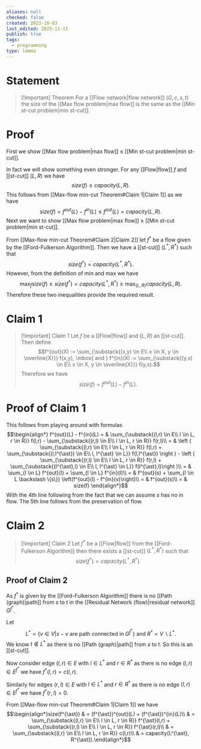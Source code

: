 ```yaml
---
aliases: null
checked: false
created: 2023-10-03
last_edited: 2023-11-11
publish: true
tags:
  - programming
type: lemma
---
```

# Statement

>[!important] Theorem
>For a [[Flow network|flow network]] $(G, c, s, t)$ the size of the [[Max flow problem|max flow]] is the same as the [[Min st-cut problem|min st-cut]].

# Proof

First we show [[Max flow problem|max flow]] $\leq$ [[Min st-cut problem|min st-cut]].

In fact we will show something even stronger. For any [[Flow|flow]] $f$ and [[st-cut]] $(L, R)$ we have
$$size(f) \leq capacity(L,R).$$
This follows from [[Max-flow min-cut Theorem#Claim 1|Claim 1]] as we have
$$size(f) = f^{out}(L) - f^{in}(L) \leq f^{out}(L) = capacity(L,R).$$
Next we want to show [[Max flow problem|max flow]] $\geq$ [[Min st-cut problem|min st-cut]].

From [[Max-flow min-cut Theorem#Claim 2|Claim 2]] let $f^{\ast}$ be a flow given by the [[Ford-Fulkerson Algorithm]]. Then we have a [[st-cut]] $(L^{\ast},R^{\ast})$ such that
$$size(f^{\ast}) = capacity(L^{\ast},R^{\ast}).$$
However, from the definition of min and max we have
$$\max_f size(f) \geq size(f^{\ast}) = capacity(L^{\ast},R^{\ast}) \geq \max_{(L,R)} capacity(L,R).$$
Therefore these two inequalities provide the required result.

# Claim 1

>[!important] Claim 1
>Let $f$ be a [[Flow|flow]] and $(L,R)$ an [[st-cut]]. Then define
>$$f^{out}(X) := \sum_{\substack{(x,y) \in E\\ x \in X, y \in \overline{X}}} f(x,y), \mbox{ and } f^{in}(X) := \sum_{\substack{(y,x) \in E\\ x \in X, y \in \overline{X}}} f(y,x).$$
>Therefore we have
>$$size(f) = f^{out}(L) - f^{in}(L).$$

# Proof of Claim 1

This follows from playing around with formulas
$$\begin{align*}
f^{out}(L) - f^{in}(L) = & \sum_{\substack{(l,r) \in E\\ l \in L, r \in R}} f(l,r) - \sum_{\substack{(r,l) \in E\\ l \in L, r \in R}} f(r,l)\\
= & \left ( \sum_{\substack{(l,r) \in E\\ l \in L, r \in R}} f(l,r) + \sum_{\substack{(l,l^{\ast}) \in E\\ l, l^{\ast} \in L}} f(l,l^{\ast}) \right ) - \left ( \sum_{\substack{(r,l) \in E\\ l \in L, r \in R}} f(r,l) + \sum_{\substack{(l^{\ast},l) \in E\\ l, l^{\ast} \in L}} f(l^{\ast},l)\right )\\
= & \sum_{l \in L} f^{out}(l) + \sum_{l \in L} f^{in}(l)\\
= & f^{out}(s) + \sum_{l \in L \backslash \{s\}} \left(f^{out}(l) - f^{in}(v)\right)\\
= & f^{out}(s)\\
= & size(f)
\end{align*}$$
With the 4th line following from the fact that we can assume $s$ has no in flow. The 5th line follows from the preservation of flow.

# Claim 2

>[!important] Claim 2
>Let $f^{\ast}$ be a [[Flow|flow]] from the [[Ford-Fulkerson Algorithm]] then there exists a [[st-cut]] $(L^{\ast},R^{\ast})$ such that
>$$size(f^{\ast}) = capacity(L^{\ast},R^{\ast}).$$

## Proof of Claim 2

As $f^{\ast}$ is given by the [[Ford-Fulkerson Algorithm]] there is no [[Path (graph)|path]] from $s$ to $t$ in the [[Residual Network (flow)|residual network]] $G^{f^{\ast}}$.

Let
$$L^{\ast} = \{v \in V \vert s-v \mbox{ are path connected in } G^{f^{\ast}}\} \mbox{ and } R^{\ast} = V \backslash L^{\ast}.$$
We know $t \not \in L^{\ast}$ as there is no [[Path (graph)|path]] from $s$ to $t$. So this is an [[st-cut]].

Now consider edge $(l,r) \in E$ with $l \in L^{\ast}$ and $r \in R^{\ast}$ as there is no edge $(l,r) \in E^{f^{\ast}}$ we have $f^{\ast}(l,r) = c(l,r)$.

Similarly for edges $(r,l) \in E$ with $l \in L^{\ast}$ and $r \in R^{\ast}$ as there is no edge $(l,r) \in E^{f^{\ast}}$ we have $f^{\ast}(r,l) = 0$.

From [[Max-flow min-cut Theorem#Claim 1|Claim 1]] we have
$$\begin{align*}size(f^{\ast}) & = (f^{\ast})^{out}(L) + (f^{\ast})^{in}(L)\\
& =  \sum_{\substack{(l,r) \in E\\ l \in L, r \in R}} f^{\ast}(l,r) + \sum_{\substack{(r,l) \in E\\ l \in L, r \in R}} f^{\ast}(r,l)\\
& = \sum_{\substack{(l,r) \in E\\ l \in L, r \in R}} c(l,r)\\
& = capacity(L^{\ast}, R^{\ast}).\end{align*}$$



